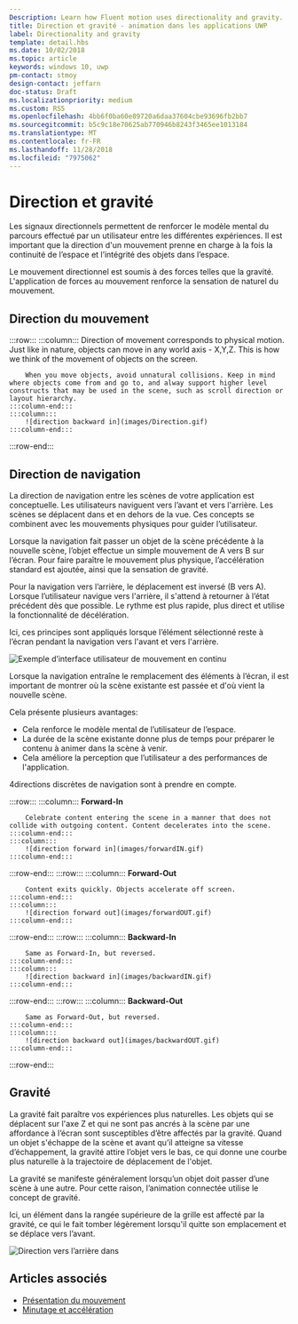 ```yaml
---
Description: Learn how Fluent motion uses directionality and gravity.
title: Direction et gravité - animation dans les applications UWP
label: Directionality and gravity
template: detail.hbs
ms.date: 10/02/2018
ms.topic: article
keywords: windows 10, uwp
pm-contact: stmoy
design-contact: jeffarn
doc-status: Draft
ms.localizationpriority: medium
ms.custom: RS5
ms.openlocfilehash: 4bb6f0ba60e89720a6daa37604cbe93696fb2bb7
ms.sourcegitcommit: b5c9c18e70625ab770946b8243f3465ee1013184
ms.translationtype: MT
ms.contentlocale: fr-FR
ms.lasthandoff: 11/28/2018
ms.locfileid: "7975062"
---
```

# <a name="directionality-and-gravity"></a>Direction et gravité

Les signaux directionnels permettent de renforcer le modèle mental du parcours effectué par un utilisateur entre les différentes expériences. Il est important que la direction d'un mouvement prenne en charge à la fois la continuité de l’espace et l’intégrité des objets dans l’espace.

Le mouvement directionnel est soumis à des forces telles que la gravité. L'application de forces au mouvement renforce la sensation de naturel du mouvement.

## <a name="direction-of-movement"></a>Direction du mouvement

:::row:::
    :::column:::
        Direction of movement corresponds to physical motion. Just like in nature, objects can move in any world axis - X,Y,Z. This is how we think of the movement of objects on the screen.

        When you move objects, avoid unnatural collisions. Keep in mind where objects come from and go to, and alway support higher level constructs that may be used in the scene, such as scroll direction or layout hierarchy.
    :::column-end:::
    :::column:::
        ![direction backward in](images/Direction.gif)
    :::column-end:::
:::row-end:::

## <a name="direction-of-navigation"></a>Direction de navigation

La direction de navigation entre les scènes de votre application est conceptuelle. Les utilisateurs naviguent vers l’avant et vers l'arrière. Les scènes se déplacent dans et en dehors de la vue. Ces concepts se combinent avec les mouvements physiques pour guider l’utilisateur.

Lorsque la navigation fait passer un objet de la scène précédente à la nouvelle scène, l’objet effectue un simple mouvement de A vers B sur l’écran. Pour faire paraître le mouvement plus physique, l’accélération standard est ajoutée, ainsi que la sensation de gravité.

Pour la navigation vers l’arrière, le déplacement est inversé (B vers A). Lorsque l’utilisateur navigue vers l'arrière, il s'attend à retourner à l’état précédent dès que possible. Le rythme est plus rapide, plus direct et utilise la fonctionnalité de décélération.

Ici, ces principes sont appliqués lorsque l’élément sélectionné reste à l’écran pendant la navigation vers l'avant et vers l'arrière.

![Exemple d’interface utilisateur de mouvement en continu](images/continuous3.gif)

Lorsque la navigation entraîne le remplacement des éléments à l’écran, il est important de montrer où la scène existante est passée et d'où vient la nouvelle scène.

Cela présente plusieurs avantages:

- Cela renforce le modèle mental de l’utilisateur de l’espace.
- La durée de la scène existante donne plus de temps pour préparer le contenu à animer dans la scène à venir.
- Cela améliore la perception que l’utilisateur a des performances de l'application.

4directions discrètes de navigation sont à prendre en compte.

:::row:::
    :::column:::
        **Forward-In**

        Celebrate content entering the scene in a manner that does not collide with outgoing content. Content decelerates into the scene.
    :::column-end:::
    :::column:::
        ![direction forward in](images/forwardIN.gif)
    :::column-end:::
:::row-end:::
:::row:::
    :::column:::
        **Forward-Out**

        Content exits quickly. Objects accelerate off screen.
    :::column-end:::
    :::column:::
        ![direction forward out](images/forwardOUT.gif)
    :::column-end:::
:::row-end:::
:::row:::
    :::column:::
        **Backward-In**

        Same as Forward-In, but reversed.
    :::column-end:::
    :::column:::
        ![direction backward in](images/backwardIN.gif)
    :::column-end:::
:::row-end:::
:::row:::
    :::column:::
        **Backward-Out**

        Same as Forward-Out, but reversed.
    :::column-end:::
    :::column:::
        ![direction backward out](images/backwardOUT.gif)
    :::column-end:::
:::row-end:::

## <a name="gravity"></a>Gravité

La gravité fait paraître vos expériences plus naturelles. Les objets qui se déplacent sur l'axe Z et qui ne sont pas ancrés à la scène par une affordance à l’écran sont susceptibles d’être affectés par la gravité. Quand un objet s'échappe de la scène et avant qu’il atteigne sa vitesse d’échappement, la gravité attire l’objet vers le bas, ce qui donne une courbe plus naturelle à la trajectoire de déplacement de l'objet.

La gravité se manifeste généralement lorsqu’un objet doit passer d’une scène à une autre. Pour cette raison, l’animation connectée utilise le concept de gravité.

Ici, un élément dans la rangée supérieure de la grille est affecté par la gravité, ce qui le fait tomber légèrement lorsqu'il quitte son emplacement et se déplace vers l’avant.

![Direction vers l’arrière dans](images/continuity-photos.gif)

## <a name="related-articles"></a>Articles associés

- [Présentation du mouvement](index.md)
- [Minutage et accélération](timing-and-easing.md)
